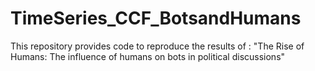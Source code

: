 # TimeSeries_CCF_BotsandHumans
This repository provides code to reproduce the results of : "The Rise of Humans: The influence of humans on bots in political discussions" 
